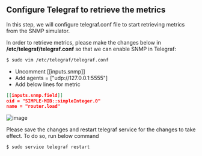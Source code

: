 ## Configure Telegraf to retrieve the metrics

In this step, we will configure telegraf.conf file to start retrieving metrics from the SNMP simulator.

In order to retrieve metrics, please make the changes below in **/etc/telegraf/telegraf.conf** so that we can enable SNMP in Telegraf:

```bash
$ sudo vim /etc/telegraf/telegraf.conf
```

* Uncomment [[inputs.snmp]]
* Add agents = ["udp://127.0.0.1:5555"]
* Add below lines for metric

``` json
[[inputs.snmp.field]]
oid = "SIMPLE-MIB::simpleInteger.0"
name = "router.load"
```

![image](./images/telegraf-snmp-enabled.png)

Please save the changes and restart telegraf service for the changes to take effect. To do so, run below command

```bash
$ sudo service telegraf restart
```

